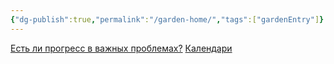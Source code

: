```yaml
---
{"dg-publish":true,"permalink":"/garden-home/","tags":["gardenEntry"]}
---
```


[Есть ли прогресс в важных проблемах?](https://helpau-dg.vercel.app/is-there-any-progress/)
[Календари](https://helpau-dg.vercel.app/kalendari/)